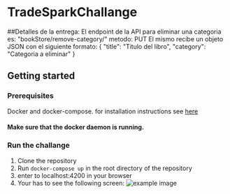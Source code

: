 # TradeSparkChallange

##Detalles de la entrega:
El endpoint de la API para eliminar una categoria es:
  "bookStore/remove-category/" metodo: PUT
El mismo recibe un objeto JSON con el siguiente formato:
{
"title": "Titulo del libro",
"category": "Categoria a eliminar"
}

## Getting started

### Prerequisites
Docker and docker-compose. for installation instructions see [here](https://docs.docker.com/install/)

#### Make sure that the docker daemon is running.


### Run the challange
1. Clone the repository
2. Run `docker-compose up` in the root directory of the repository
3. enter to localhost:4200 in your browser
4. Your has to see the following screen:
![example image](images/main_screen.png)

